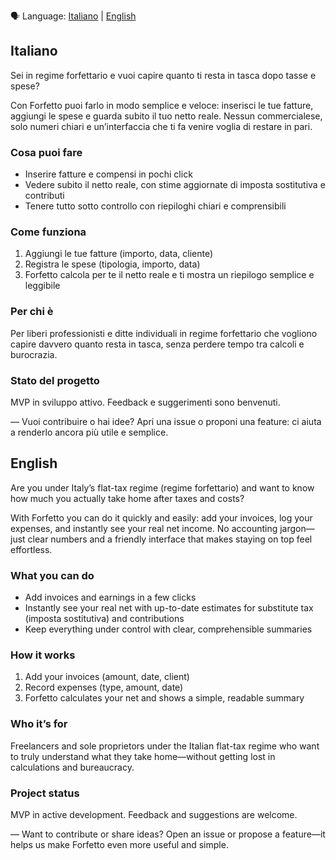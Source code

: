 🗣️ Language: [Italiano](#italiano) | [English](#english)

## Italiano

Sei in regime forfettario e vuoi capire quanto ti resta in tasca dopo tasse e spese?

Con Forfetto puoi farlo in modo semplice e veloce: inserisci le tue fatture, aggiungi le spese e guarda subito il tuo netto reale. Nessun commercialese, solo numeri chiari e un’interfaccia che ti fa venire voglia di restare in pari.

### Cosa puoi fare
- Inserire fatture e compensi in pochi click
- Vedere subito il netto reale, con stime aggiornate di imposta sostitutiva e contributi
- Tenere tutto sotto controllo con riepiloghi chiari e comprensibili

### Come funziona
1. Aggiungi le tue fatture (importo, data, cliente)
2. Registra le spese (tipologia, importo, data)
3. Forfetto calcola per te il netto reale e ti mostra un riepilogo semplice e leggibile

### Per chi è
Per liberi professionisti e ditte individuali in regime forfettario che vogliono capire davvero quanto resta in tasca, senza perdere tempo tra calcoli e burocrazia.

### Stato del progetto
MVP in sviluppo attivo. Feedback e suggerimenti sono benvenuti.

—
Vuoi contribuire o hai idee? Apri una issue o proponi una feature: ci aiuta a renderlo ancora più utile e semplice.

## English

Are you under Italy’s flat-tax regime (regime forfettario) and want to know how much you actually take home after taxes and costs?

With Forfetto you can do it quickly and easily: add your invoices, log your expenses, and instantly see your real net income. No accounting jargon—just clear numbers and a friendly interface that makes staying on top feel effortless.

### What you can do
- Add invoices and earnings in a few clicks
- Instantly see your real net with up-to-date estimates for substitute tax (imposta sostitutiva) and contributions
- Keep everything under control with clear, comprehensible summaries

### How it works
1. Add your invoices (amount, date, client)
2. Record expenses (type, amount, date)
3. Forfetto calculates your net and shows a simple, readable summary

### Who it’s for
Freelancers and sole proprietors under the Italian flat-tax regime who want to truly understand what they take home—without getting lost in calculations and bureaucracy.

### Project status
MVP in active development. Feedback and suggestions are welcome.

—
Want to contribute or share ideas? Open an issue or propose a feature—it helps us make Forfetto even more useful and simple.
